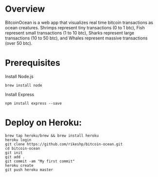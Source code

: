 # Overview
BitcoinOcean is a web app that visualizes real time bitcoin transactions as ocean creatures. Shrimps represent tiny transactions (0 to 1 btc), 
Fish represent small transactions (1 to 10 btc), Sharks represent large transactions (10 to 50 btc), and Whales represent massive transactions (over 50 btc).

# Prerequisites

Install Node.js

`brew install node`

Install Express

`npm install express --save`

# Deploy on Heroku:

```
brew tap heroku/brew && brew install heroku
heroku login
git clone https://github.com/rikeshp/bitcoin-ocean.git
cd bitcoin-ocean
git init
git add .
git commit -am "My first commit"
heroku create
git push heroku master
```
